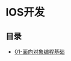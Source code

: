 # IOS开发

## 目录
- [01-面向对象编程基础](https://github.com/ZQ0815/MyBlog/tree/master/IOS/notes/01-面向对象编程基础.md)